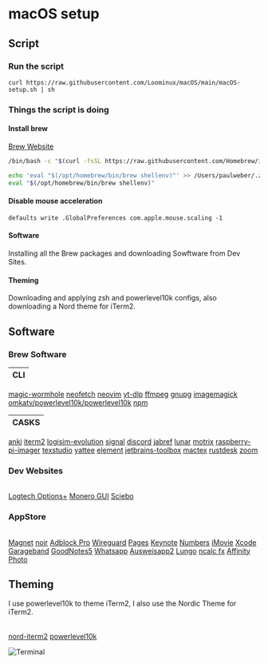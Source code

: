 # macOS setup

## Script

### Run the script

`curl https://raw.githubusercontent.com/Loominux/macOS/main/macOS-setup.sh | sh`

### Things the script is doing

#### Install brew

[Brew Website](https://brew.sh)

```sh
/bin/bash -c "$(curl -fsSL https://raw.githubusercontent.com/Homebrew/install/HEAD/install.sh)"

echo 'eval "$(/opt/homebrew/bin/brew shellenv)"' >> /Users/paulweber/.zprofile
eval "$(/opt/homebrew/bin/brew shellenv)"
```

#### Disable mouse acceleration
`defaults write .GlobalPreferences com.apple.mouse.scaling -1`

#### Software
Installing all the Brew packages and downloading Sowftware from Dev Sites.

#### Theming
Downloading and applying zsh and powerlevel10k configs, also downloading a Nord theme for iTerm2.


## Software

### Brew Software
|CLI|
|:---:|
[magic-wormhole](https://github.com/magic-wormhole/magic-wormhole)
[neofetch](https://github.com/dylanaraps/neofetch)
[neovim](https://neovim.io)
[yt-dlp](https://github.com/yt-dlp/yt-dlp)
[ffmpeg](https://ffmpeg.org)
[gnupg](https://gnupg.org)
[imagemagick](https://imagemagick.org)
[omkatv/powerlevel10k/powerlevel10k](https://github.com/romkatv/powerlevel10k)
[npm](https://www.npmjs.com)

|CASKS|
|:---:|
[anki](https://apps.ankiweb.net)
[iterm2](https://iterm2.com)
[logisim-evolution](https://github.com/logisim-evolution/logisim-evolution)
[signal](https://www.signal.org/de/)
[discord](https://discord.com)
[jabref](https://www.jabref.org)
[lunar](https://lunar.fyi)
[motrix](https://motrix.app)
[raspberry-pi-imager](https://www.raspberrypi.com/software/)
[texstudio](https://texstudio.org)
[yattee](https://github.com/yattee/yattee)
[element](https://element.io)
[jetbrains-toolbox](https://www.jetbrains.com/toolbox-app/)
[mactex](https://www.tug.org/mactex/)
[rustdesk](https://rustdesk.com)
[zoom](https://zoom.us)

### Dev Websites
||
|:---:|
[Logtech Options+](https://www.logitech.com/en-us/software/logi-options-plus.html)
[Monero GUI](https://www.getmonero.org/downloads/)
[Sciebo](https://hochschulcloud.nrw)

### AppStore
||
|:---:|
[Magnet](https://apps.apple.com/de/app/magnet/id441258766?mt=12)
[noir](https://apps.apple.com/de/app/noir-dark-mode-for-safari/id1592917505?mt=12)
[Adblock Pro](https://apps.apple.com/de/app/adblock-pro-safari-erweiterung/id1018301773)
[Wireguard](https://apps.apple.com/de/app/wireguard/id1451685025?mt=12)
[Pages](https://apps.apple.com/de/app/pages/id409201541?mt=12)
[Keynote](https://apps.apple.com/de/app/keynote/id409183694?mt=12)
[Numbers](https://apps.apple.com/de/app/numbers/id409203825?mt=12)
[iMovie](https://apps.apple.com/de/app/imovie/id408981434?mt=12)
[Xcode](https://apps.apple.com/de/app/xcode/id497799835?mt=12)
[Garageband](https://apps.apple.com/de/app/garageband/id682658836?mt=12)
[GoodNotes5](https://apps.apple.com/de/app/goodnotes-5/id1444383602)
[Whatsapp](https://apps.apple.com/de/app/whatsapp-desktop/id1147396723?mt=12)
[Ausweisapp2](https://apps.apple.com/de/app/ausweisapp2/id948660805)
[Lungo](https://apps.apple.com/de/app/lungo/id1263070803?mt=12)
[ncalc fx](https://apps.apple.com/de/app/ncalc-taschenrechner-plus/id1449106995)
[Affinity Photo](https://apps.apple.com/de/app/affinity-photo/id824183456?mt=12)

## Theming
I use powerlevel10k to theme iTerm2, I also use the Nordic Theme for iTerm2.

| |
|:---:|
[nord-iterm2](https://github.com/arcticicestudio/nord-iterm2)
[powerlevel10k](https://github.com/romkatv/powerlevel10k)

![Terminal](https://user-images.githubusercontent.com/115210873/198879694-5e458251-2b31-4866-8c1a-10bc77586d02.png)
